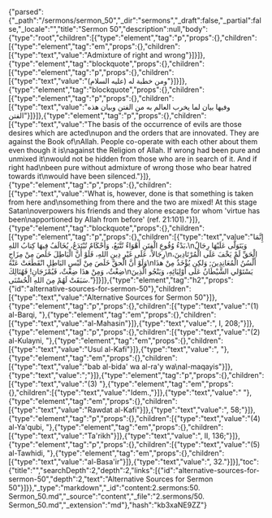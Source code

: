 {"parsed":{"_path":"/sermons/sermon_50","_dir":"sermons","_draft":false,"_partial":false,"_locale":"","title":"Sermon 50","description":null,"body":{"type":"root","children":[{"type":"element","tag":"p","props":{},"children":[{"type":"element","tag":"em","props":{},"children":[{"type":"text","value":"Admixture of right and wrong"}]}]},{"type":"element","tag":"blockquote","props":{},"children":[{"type":"element","tag":"p","props":{},"children":[{"type":"text","value":"ومن خطبة له (عليه السلام)"}]}]},{"type":"element","tag":"blockquote","props":{},"children":[{"type":"element","tag":"p","props":{},"children":[{"type":"text","value":"وفيها بيان لما يخرب العالم به من الفتن وبيان هذه الفتن"}]}]},{"type":"element","tag":"p","props":{},"children":[{"type":"text","value":"The basis of the occurrence of evils are those desires which are acted\nupon and the orders that are innovated. They are against the Book of\nAllah. People co-operate with each other about them even though it is\nagainst the Religion of Allah. If wrong had been pure and unmixed it\nwould not be hidden from those who are in search of it. And if right had\nbeen pure without admixture of wrong those who bear hatred towards it\nwould have been silenced."}]},{"type":"element","tag":"p","props":{},"children":[{"type":"text","value":"What is, however, done is that something is taken from here and\nsomething from there and the two are mixed! At this stage Satan\noverpowers his friends and they alone escape for whom 'virtue has been\napportioned by Allah from before' (ref. 21:101)."}]},{"type":"element","tag":"blockquote","props":{},"children":[{"type":"element","tag":"p","props":{},"children":[{"type":"text","value":"إِنَّمَا بَدْءُ وُقُوعِ الْفِتَنِ أَهْوَاءٌ تُتَّبَعُ، وَأَحْكَامٌ تُبْتَدَعُ، يُخَالَفُ فِيهَا كِتابُ اللهِ،\nوَيَتَوَلَّى عَلَيْهَا رِجَالٌ رِجَالاً، عَلَى غَيْرِ دِينِ اللهِ، فَلَوْ أَنَّ الْبَاطِلَ خَلَصَ مِنْ مِزَاجِ\nالْحَقِّ لَمْ يَخْفَ عَلَى الْمُرْتَادِينَ، وَلَوْ أَنَّ الْحقَّ خَلَصَ مِنْ لَبْسِ البَاطِلِ انْقَطَعَتْ عَنْهُ\nأَلْسُنُ الْمُعَانِدِينَ; وَلكِن يُؤْخَذُ مِنْ هذَا ضِغْثٌ، وَمِنْ هذَا ضِغْثٌ، فَيُمْزَجَانِ! فَهُنَالِكَ\nيَسْتَوْلي الشَّيْطَانُ عَلَى أَوْلِيَائِهِ، وَيَنْجُو الَّذِينَ سَبَقَتْ لَهُمْ مِنَ اللهِ الْحُسْنَى."}]}]},{"type":"element","tag":"h2","props":{"id":"alternative-sources-for-sermon-50"},"children":[{"type":"text","value":"Alternative Sources for Sermon 50"}]},{"type":"element","tag":"p","props":{},"children":[{"type":"text","value":"(1) al-Barqi, "},{"type":"element","tag":"em","props":{},"children":[{"type":"text","value":"al-Mahasin"}]},{"type":"text","value":", I, 208;"}]},{"type":"element","tag":"p","props":{},"children":[{"type":"text","value":"(2) al-Kulayni, "},{"type":"element","tag":"em","props":{},"children":[{"type":"text","value":"Usul al-Kafi"}]},{"type":"text","value":", "},{"type":"element","tag":"em","props":{},"children":[{"type":"text","value":"bab al-bida' wa al-ra'y wa\nal-maqayis"}]},{"type":"text","value":";"}]},{"type":"element","tag":"p","props":{},"children":[{"type":"text","value":"(3) "},{"type":"element","tag":"em","props":{},"children":[{"type":"text","value":"Idem.,"}]},{"type":"text","value":" "},{"type":"element","tag":"em","props":{},"children":[{"type":"text","value":"Rawdat al-Kafi"}]},{"type":"text","value":", 58;"}]},{"type":"element","tag":"p","props":{},"children":[{"type":"text","value":"(4) al-Ya'qubi, "},{"type":"element","tag":"em","props":{},"children":[{"type":"text","value":"Ta'rikh"}]},{"type":"text","value":", II, 136;"}]},{"type":"element","tag":"p","props":{},"children":[{"type":"text","value":"(5) al-Tawhidi, "},{"type":"element","tag":"em","props":{},"children":[{"type":"text","value":"al-Basa'ir"}]},{"type":"text","value":", 32."}]}],"toc":{"title":"","searchDepth":2,"depth":2,"links":[{"id":"alternative-sources-for-sermon-50","depth":2,"text":"Alternative Sources for Sermon 50"}]}},"_type":"markdown","_id":"content:2.sermons:50. Sermon_50.md","_source":"content","_file":"2.sermons/50. Sermon_50.md","_extension":"md"},"hash":"kb3xaNE9ZZ"}